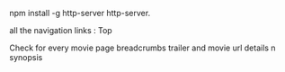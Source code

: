 npm install -g http-server
http-server.


all the navigation links : Top

Check for every movie page
breadcrumbs
trailer and movie url
details n synopsis 